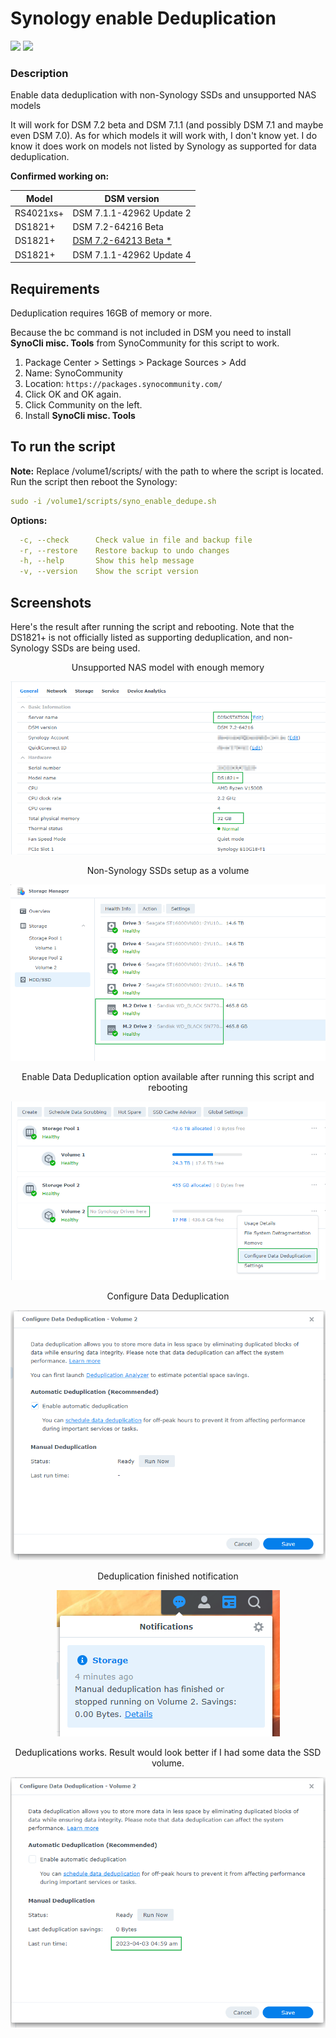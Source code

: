 # Synology enable Deduplication

<a href="https://github.com/007revad/Synology_enable_Deduplication/releases"><img src="https://img.shields.io/github/release/007revad/Synology_enable_Deduplication.svg"></a>
<a href="https://hits.seeyoufarm.com"><img src="https://hits.seeyoufarm.com/api/count/incr/badge.svg?url=https%3A%2F%2Fgithub.com%2F007revad%2FSynology_enable_Deduplicationh&count_bg=%2379C83D&title_bg=%23555555&icon=&icon_color=%23E7E7E7&title=hits&edge_flat=false"/></a>

### Description

Enable data deduplication with non-Synology SSDs and unsupported NAS models

It will work for DSM 7.2 beta and DSM 7.1.1 (and possibly DSM 7.1 and maybe even DSM 7.0). As for which models it will work with, I don't know yet. I do know it does work on models not listed by Synology as supported for data deduplication.

**Confirmed working on:**

| Model        | DSM version              |
| ------------ |--------------------------|
| RS4021xs+    | DSM 7.1.1-42962 Update 2 |
| DS1821+      | DSM 7.2-64216 Beta       |
| DS1821+      | <a href=known_issues.md>DSM 7.2-64213 Beta *</a>  |
| DS1821+      | DSM 7.1.1-42962 Update 4 |


## Requirements

Deduplication requires 16GB of memory or more.

Because the bc command is not included in DSM you need to install **SynoCli misc. Tools** from SynoCommunity for this script to work.

1. Package Center > Settings > Package Sources > Add
2. Name: SynoCommunity
3. Location: `https://packages.synocommunity.com/`
4. Click OK and OK again.
5. Click Community on the left.
6. Install **SynoCli misc. Tools**

## To run the script
**Note:** Replace /volume1/scripts/ with the path to where the script is located.
Run the script then reboot the Synology:
```YAML
sudo -i /volume1/scripts/syno_enable_dedupe.sh
```

**Options:**
```YAML
  -c, --check      Check value in file and backup file
  -r, --restore    Restore backup to undo changes
  -h, --help       Show this help message
  -v, --version    Show the script version
```

## Screenshots

Here's the result after running the script and rebooting. Note that the DS1821+ is not officially listed as supporting deduplication, and non-Synology SSDs are being used.

<p align="center">Unsupported NAS model with enough memory</p>
<p align="center"><img src="/images/0_ds1821+.png"></p>

<p align="center">Non-Synology SSDs setup as a volume</p>
<p align="center"><img src="/images/1_ds1821+_dedupe_nvmes.png"></p>

<p align="center">Enable Data Deduplication option available after running this script and rebooting</p>
<p align="center"><img src="/images/3_ds1821+_dedupe_option_enabled.png"></p>

<p align="center">Configure Data Deduplication</p>
<p align="center"><img src="/images/4_ds1821+_dedupe_configure.png"></p>

<p align="center">Deduplication finished notification</p>
<p align="center"><img src="/images/5_ds1821+_dedupe_notification.png"></p>

<p align="center">Deduplications works. Result would look better if I had some data the SSD volume.</p>
<p align="center"><img src="/images/6_ds1821+_dedupe_works.png"></p>

